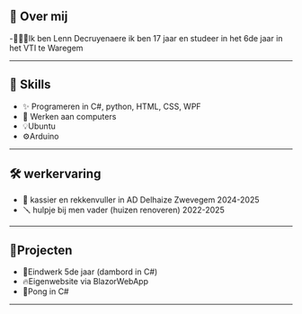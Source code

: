 
## 👋 Over mij
-🧑🏻‍🎓Ik ben Lenn Decruyenaere ik ben 17 jaar en studeer in het 6de jaar in het VTI te Waregem

---

## 🚀 Skills
- ✨ Programeren in C#, python, HTML, CSS, WPF
- 🔧 Werken aan computers
- 💡Ubuntu
- ⚙️Arduino

---

## 🛠 werkervaring
- 🏣 kassier en rekkenvuller in AD Delhaize Zwevegem 2024-2025
- 🪛 hulpje bij men vader (huizen renoveren) 2022-2025

---

## 🦾Projecten
- 🎲Eindwerk 5de jaar (dambord in C#)
- 🔥Eigenwebsite via BlazorWebApp
- 🏓Pong in C#

---
